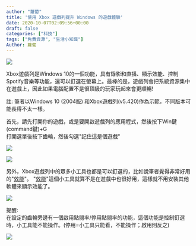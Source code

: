 ```yaml
---
author: "蘿蔔"
title: '使用 Xbox 遊戲列提升 Windows 的遊戲體驗'
date: 2020-10-07T02:09:56+00:00
draft: false
categories: ["科技"]
tags: ["免費資源", "生活小知識"]
Author: 蘿蔔
---
```


![](https://static-a1.steveyi.net/media/blog/2020100701190250.png)

Xbox遊戲列是Windows 10的一個功能，具有錄影和直播、顯示效能、控制Spotify音樂等功能，還可以釘選在螢幕上。最棒的是，遊戲列會把系統資源集中在遊戲上，因此如果電腦配置不是很頂級的玩家玩起來會更順暢!

註: 筆者以Windows 10 (2004版) 和Xbox遊戲列(v5.420)作為示範，不同版本可能長得不太一樣。  
  
  
首先，請先打開你的遊戲，或是要開啟遊戲列的應用程式，然後按下Win鍵(command鍵)+G  
打開選單後按下齒輪，然後勾選"記住這是個遊戲"

![](https://static-a1.steveyi.net/media/blog/2020100701363231.png)

![](https://static-a1.steveyi.net/media/blog/2020100701404291.png)

另外，Xbox遊戲列中的眾多小工具也都是可以釘選的，比如說筆者覺得非常好用的"[效能](https://support.xbox.com/zh-TW/help/friends-social-activity/share-socialize/xbox-game-bar-performance "https://support.xbox.com/zh-TW/help/friends-social-activity/share-socialize/xbox-game-bar-performance")"。  
"[效能](https://support.xbox.com/zh-TW/help/friends-social-activity/share-socialize/xbox-game-bar-performance "https://support.xbox.com/zh-TW/help/friends-social-activity/share-socialize/xbox-game-bar-performance")"這個小工具就算不是在遊戲中也很好用，這樣就不用安裝其他軟體來顯示效能了。

![](https://static-a1.steveyi.net/media/blog/2020100701490590.png)

提醒:  
在設定的齒輪旁邊有一個啟用點閱率/停用點閱率的功能，這個功能是控制釘選時，小工具能不能操作。(停用=小工具只能看，不能操作；啟用則反之)

![](https://static-a1.steveyi.net/media/blog/2020100701584448.png)
